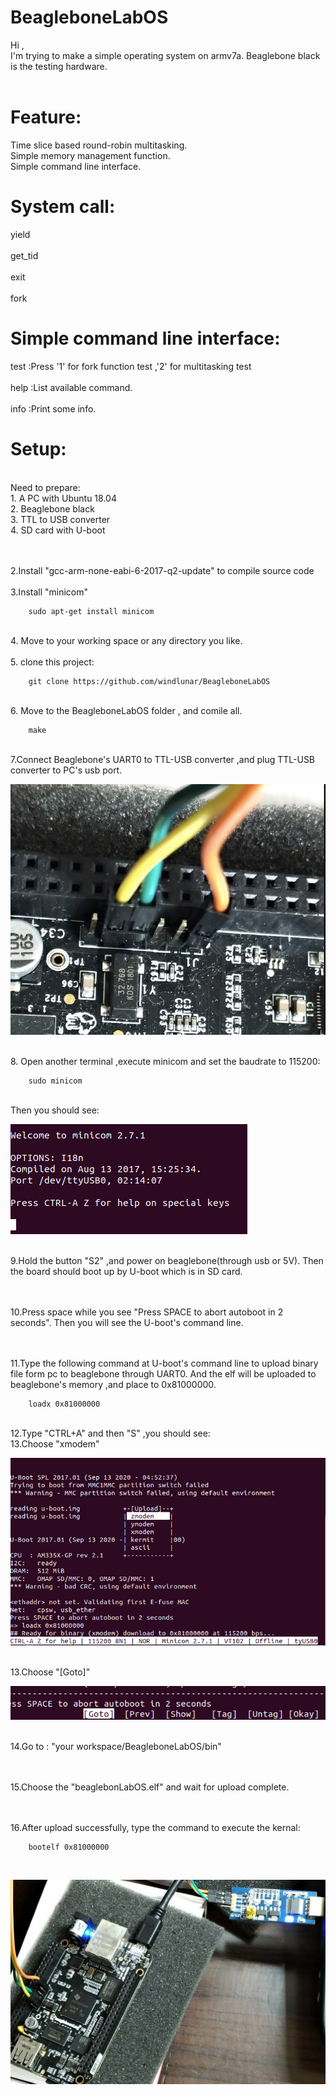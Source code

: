 # BeagleboneLabOS

Hi ,<br>
I'm trying to make a simple operating system on armv7a. Beaglebone black is the testing hardware.
<br><br>

Feature:
=

Time slice based round-robin multitasking.
<br>
Simple memory management function.
<br>
Simple command line interface.
<br>


System call:
=
  
yield<br>                    
get_tid<br>          
exit<br>             
fork<br>

Simple command line interface:
=
  
test :Press '1' for fork function test ,'2' for multitasking test
<br>               
help :List available command.
<br>          
info :Print some info.


Setup:
=

<br>
Need to prepare:
<br>
1. A PC with Ubuntu 18.04
<br>
2. Beaglebone black
<br>
3. TTL to USB converter
<br>
4. SD card with U-boot
<br>

<br><br>
2.Install "gcc-arm-none-eabi-6-2017-q2-update" to compile source code
<br><br>
3.Install "minicom"

        sudo apt-get install minicom

<br>
4. Move to your working space or any directory you like.<br><br>
5. clone this project:

        git clone https://github.com/windlunar/BeagleboneLabOS

<br>
6. Move to the BeagleboneLabOS folder , and comile all.

        make
<br>
7.Connect Beaglebone's UART0 to TTL-USB converter ,and plug TTL-USB converter to PC's usb port.
<br>

![image](https://github.com/windlunar/BeagleboneLabOS/blob/master/pictures/uart0.png)

<br>
8. Open another terminal ,execute minicom and set the baudrate to 115200:

        sudo minicom
<br>
Then you should see:
<br>

![image](https://github.com/windlunar/BeagleboneLabOS/blob/master/pictures/minicom.png)

<br>        
9.Hold the button "S2" ,and power on beaglebone(through usb or 5V).
Then the board should boot up by U-boot which is in SD card.

<br><br>
10.Press space while you see "Press SPACE to abort autoboot in 2 seconds".
Then you will see the U-boot's command line.

<br><br>
11.Type the following command at U-boot's command line to upload binary file form pc to beaglebone through UART0.
And the elf will be uploaded to beaglebone's memory ,and place to 0x81000000.

        loadx 0x81000000

<br>
12.Type "CTRL+A" and then "S" ,you should see:
<br>
13.Choose "xmodem"

![image](https://github.com/windlunar/BeagleboneLabOS/blob/master/pictures/choose_xmodem.png)


<br>
13.Choose "[Goto]"
<br>

![image](https://github.com/windlunar/BeagleboneLabOS/blob/master/pictures/goto.png)

<br>
14.Go to : "your workspace/BeagleboneLabOS/bin"

<br><br>
15.Choose the "beaglebonLabOS.elf" and wait for upload complete.

<br><br>
16.After upload successfully, type the command to execute the kernal:

        bootelf 0x81000000


<br>

![image](https://github.com/windlunar/BeagleboneLabOS/blob/master/pictures/bbb.jpg)